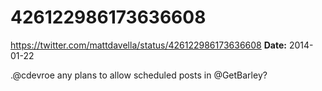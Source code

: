 # 426122986173636608
https://twitter.com/mattdavella/status/426122986173636608
**Date:** 2014-01-22

.@cdevroe any plans to allow scheduled posts in @GetBarley?
